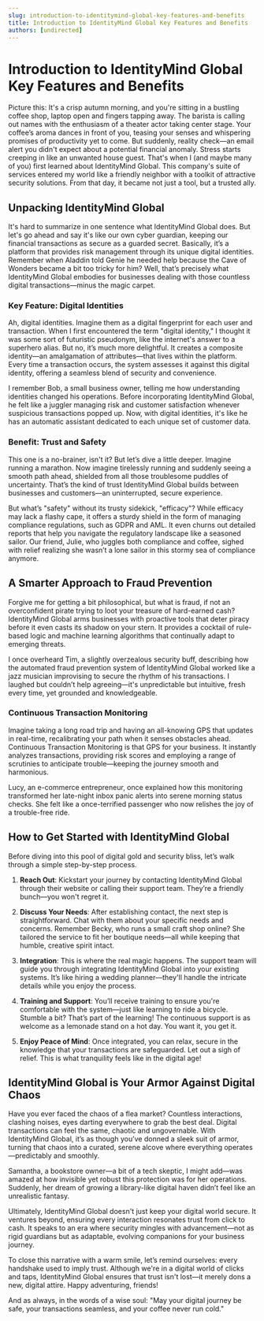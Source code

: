 ```yaml
---
slug: introduction-to-identitymind-global-key-features-and-benefits
title: Introduction to IdentityMind Global Key Features and Benefits
authors: [undirected]
---
```



# Introduction to IdentityMind Global Key Features and Benefits

Picture this: It's a crisp autumn morning, and you're sitting in a bustling coffee shop, laptop open and fingers tapping away. The barista is calling out names with the enthusiasm of a theater actor taking center stage. Your coffee’s aroma dances in front of you, teasing your senses and whispering promises of productivity yet to come. But suddenly, reality check—an email alert you didn't expect about a potential financial anomaly. Stress starts creeping in like an unwanted house guest. That's when I (and maybe many of you) first learned about IdentityMind Global. This company's suite of services entered my world like a friendly neighbor with a toolkit of attractive security solutions. From that day, it became not just a tool, but a trusted ally.

## Unpacking IdentityMind Global

It's hard to summarize in one sentence what IdentityMind Global does. But let's go ahead and say it's like our own cyber guardian, keeping our financial transactions as secure as a guarded secret. Basically, it’s a platform that provides risk management through its unique digital identities. Remember when Aladdin told Genie he needed help because the Cave of Wonders became a bit too tricky for him? Well, that’s precisely what IdentityMind Global embodies for businesses dealing with those countless digital transactions—minus the magic carpet.

### Key Feature: Digital Identities

Ah, digital identities. Imagine them as a digital fingerprint for each user and transaction. When I first encountered the term "digital identity," I thought it was some sort of futuristic pseudonym, like the internet's answer to a superhero alias. But no, it’s much more delightful. It creates a composite identity—an amalgamation of attributes—that lives within the platform. Every time a transaction occurs, the system assesses it against this digital identity, offering a seamless blend of security and convenience.

I remember Bob, a small business owner, telling me how understanding identities changed his operations. Before incorporating IdentityMind Global, he felt like a juggler managing risk and customer satisfaction whenever suspicious transactions popped up. Now, with digital identities, it's like he has an automatic assistant dedicated to each unique set of customer data.

### Benefit: Trust and Safety

This one is a no-brainer, isn't it? But let’s dive a little deeper. Imagine running a marathon. Now imagine tirelessly running and suddenly seeing a smooth path ahead, shielded from all those troublesome puddles of uncertainty. That’s the kind of trust IdentityMind Global builds between businesses and customers—an uninterrupted, secure experience.

But what’s "safety" without its trusty sidekick, "efficacy"? While efficacy may lack a flashy cape, it offers a sturdy shield in the form of managing compliance regulations, such as GDPR and AML. It even churns out detailed reports that help you navigate the regulatory landscape like a seasoned sailor. Our friend, Julie, who juggles both compliance and coffee, sighed with relief realizing she wasn’t a lone sailor in this stormy sea of compliance anymore.

## A Smarter Approach to Fraud Prevention

Forgive me for getting a bit philosophical, but what is fraud, if not an overconfident pirate trying to loot your treasure of hard-earned cash? IdentityMind Global arms businesses with proactive tools that deter piracy before it even casts its shadow on your stern. It provides a cocktail of rule-based logic and machine learning algorithms that continually adapt to emerging threats.

I once overheard Tim, a slightly overzealous security buff, describing how the automated fraud prevention system of IdentityMind Global worked like a jazz musician improvising to secure the rhythm of his transactions. I laughed but couldn’t help agreeing—it's unpredictable but intuitive, fresh every time, yet grounded and knowledgeable.

### Continuous Transaction Monitoring

Imagine taking a long road trip and having an all-knowing GPS that updates in real-time, recalibrating your path when it senses obstacles ahead. Continuous Transaction Monitoring is that GPS for your business. It instantly analyzes transactions, providing risk scores and employing a range of scrutinies to anticipate trouble—keeping the journey smooth and harmonious.

Lucy, an e-commerce entrepreneur, once explained how this monitoring transformed her late-night inbox panic alerts into serene morning status checks. She felt like a once-terrified passenger who now relishes the joy of a trouble-free ride.

## How to Get Started with IdentityMind Global

Before diving into this pool of digital gold and security bliss, let’s walk through a simple step-by-step process.

1. **Reach Out**: Kickstart your journey by contacting IdentityMind Global through their website or calling their support team. They’re a friendly bunch—you won't regret it.

2. **Discuss Your Needs**: After establishing contact, the next step is straightforward. Chat with them about your specific needs and concerns. Remember Becky, who runs a small craft shop online? She tailored the service to fit her boutique needs—all while keeping that humble, creative spirit intact.

3. **Integration**: This is where the real magic happens. The support team will guide you through integrating IdentityMind Global into your existing systems. It’s like hiring a wedding planner—they'll handle the intricate details while you enjoy the process.

4. **Training and Support**: You’ll receive training to ensure you're comfortable with the system—just like learning to ride a bicycle. Stumble a bit? That’s part of the learning! The continuous support is as welcome as a lemonade stand on a hot day. You want it, you get it.

5. **Enjoy Peace of Mind**: Once integrated, you can relax, secure in the knowledge that your transactions are safeguarded. Let out a sigh of relief. This is what tranquility feels like in the digital age!

## IdentityMind Global is Your Armor Against Digital Chaos

Have you ever faced the chaos of a flea market? Countless interactions, clashing noises, eyes darting everywhere to grab the best deal. Digital transactions can feel the same, chaotic and ungovernable. With IdentityMind Global, it’s as though you’ve donned a sleek suit of armor, turning that chaos into a curated, serene alcove where everything operates—predictably and smoothly.

Samantha, a bookstore owner—a bit of a tech skeptic, I might add—was amazed at how invisible yet robust this protection was for her operations. Suddenly, her dream of growing a library-like digital haven didn’t feel like an unrealistic fantasy.

Ultimately, IdentityMind Global doesn't just keep your digital world secure. It ventures beyond, ensuring every interaction resonates trust from click to cash. It speaks to an era where security mingles with advancement—not as rigid guardians but as adaptable, evolving companions for your business journey.

To close this narrative with a warm smile, let’s remind ourselves: every handshake used to imply trust. Although we're in a digital world of clicks and taps, IdentityMind Global ensures that trust isn't lost—it merely dons a new, digital attire. Happy adventuring, friends!

And as always, in the words of a wise soul: "May your digital journey be safe, your transactions seamless, and your coffee never run cold."